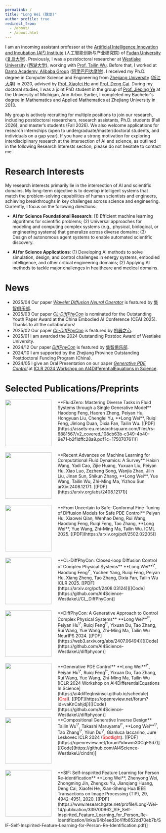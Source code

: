 ```yaml
---
permalink: /
title: "Long Wei (魏龙)"
author_profile: true
redirect_from: 
  - /about/
  - /about.html
---
```



<style>
  /* 1. 基础布局：全宽内容区 + 缩小侧边栏（保留原有功能） */
  .page__content {
    max-width: 100% !important; /* 覆盖默认宽度，实现全宽 */
    width: 100% !important;     
    padding: 0 20px !important; /* 加左右内边距，避免文字贴边 */
  }
  .archive__content {
    max-width: 100% !important; /* 兼容archive类页面 */
  }
  .sidebar {
    max-width: 20% !important; /* 缩小侧边栏，给主内容更多空间 */
  }

  /* 2. 字体大小核心设置：标题显著大于正文（整合你的需求） */
  /* 正文：固定14px（清晰易读，与标题拉开差距） */
  .page__content p,        /* 普通段落正文 */
  .page__content li,        /* 列表项正文 */
  .page__content a,         /* 链接文字（避免链接大小不一致） */
  .page__content font       /* 论文中红色标注文字（如获奖信息） */
  {
    font-size: 15px !important; /* 固定像素，比标题小一半左右 */
    line-height: 1.6 !important; /* 优化行高，提升可读性 */
  }

  /* 标题：固定大小，确保显著大于正文 */
  .page__content h1 { /* 1级标题：# About Me 等 */
    font-size: 24px !important; /* 是正文的2倍，视觉突出 */
    margin: 1.8em 0 0.8em 0 !important; /* 上下间距，强化层级 */
    font-weight: 700 !important; /* 加粗，进一步区分正文 */
  }
  .page__content h2 { /* 2级标题（若后续添加） */
    font-size: 20px !important; /* 比正文大10px，仍显著突出 */
    margin: 1.5em 0 0.6em 0 !important;
    font-weight: 600 !important;
  }

  /* 3. 论文标题特殊处理（可选优化） */
  .page__content strong { /* 论文标题用了<strong>，避免与正文混淆 */
    font-size: 15px !important; /* 比正文略大1px，突出论文标题 */
    font-weight: 600 !important;
  }
</style>

<!-- # About Me -->
I am an incoming assistant professor at the [Artificial Intelligence Innovation and Incubation (AI³) Institute](https://ai3.fudan.edu.cn/#) (人工智能创新与产业研究院) of [Fudan University](https://www.fudan.edu.cn/en/) ([复旦大学](https://www.fudan.edu.cn/)). Previously, I was a postdoctoral researcher at [Westlake University](https://en.westlake.edu.cn/) ([西湖大学](https://www.westlake.edu.cn/)), working with [Prof. Tailin Wu](https://tailin.org/). 
Before that, I worked at [Damo Academy, Alibaba Group](https://damo.alibaba.com/?language=en) ([阿里巴巴达摩院](https://damo.alibaba.com/?language=zh)). 
I received my Ph.D. degree in Computer Science and Engineering from [Zhejiang University](https://www.zju.edu.cn/english/) ([浙江大学](https://www.zju.edu.cn/)) in 2020, advised by [Prof. Xiaofei He](http://www.cad.zju.edu.cn/home/xiaofeihe/) and [Prof. Deng Cai](http://www.cad.zju.edu.cn/home/dengcai/). During my doctoral studies, I was a joint PhD student in the group of [Prof. Jieping Ye](http://www.yelabs.net/) at the University of Michigan, Ann Arbor. Earlier, I completed my Bachelor's degree in Mathematics and Applied Mathematics at Zhejiang University in 2013.

My group is actively recruiting for multiple positions to join our research, including postdoctoral researchers, research assistants, Ph.D. students (Fall 2026), and master’s students (Fall 2026). We also welcome applications for research internships (open to undergraduate/master/doctoral students, and individuals on a gap year).
If you have a strong motivation for exploring interdisciplinary research at the intersection of AI and science, as outlined in the following Research Interests section, please do not hesitate to contact me.

# Research Interests

My research interests primarily lie in the intersection of AI and scientific domains. My long-term objective is to develop intelligent systems that match the problem-solving capabilities of human scientists and engineers, achieving breakthroughs in key challenges across science and engineering. Currently, I focus on the following directions:

- **AI for Science Foundational Research**: (1) Efficient machine learning algorithms for scientific problems; (2) Universal approaches for modeling and computing complex systems (e.g., physical, biological, or engineering systems) that generalize across diverse domains; (3) Design of autonomous agent systems to enable automated scientific discovery.

- **AI for Science Applications**: (1) Developing AI methods to solve simulation, design, and control challenges in energy systems, embodied intelligence, and other critical engineering domains; (2) Applying AI methods to tackle major challenges in healthcare and medical domains.

# News
- 2025/04 Our paper [*Wavelet Diffusion Neural Operator*](https://openreview.net/forum?id=FQhDIGuaJ4) is featured by [集智俱乐部](https://mp.weixin.qq.com/s/s7jVimP2lQdGlOn1q7DkHg).  
- 2025/03 Our paper [*CL-DiffPhyCon*](https://openreview.net/forum?id=PiHGrTTnvb) is nominated for the Outstanding Youth Paper Award at the China Embodied AI Conference (CEAI 2025). Thanks to all the collaborators!
- 2025/02 Our paper [*CL-DiffPhyCon*](https://openreview.net/forum?id=PiHGrTTnvb) is featured by [机器之心](https://mp.weixin.qq.com/s/nlnNMrJBCwPrf38k4uKKTA).  
- 2025/01 I am awarded the 2024 Outstanding Postdoc Award of Westlake University.  
- 2024/12 Our paper [*DiffPhyCon*](https://openreview.net/forum?id=MbZuh8L0Xg) is featured by [集智俱乐部](https://mp.weixin.qq.com/s/xV8GydA51Jc3OruWSUSRmA).  
- 2024/10 I am supported by the Zhejiang Province Outstanding Postdoctoral Funding Program (China).
- 2024/05 I give an Oral Presentation on our paper [*Generative PDE Control*](https://openreview.net/forum?id=vaKnCahjdj) at [ICLR 2024 Workshop on AI4DifferentialEquations in Science](https://ai4diffeqtnsinsci.github.io/schedule).


# Selected Publications/Preprints 
<!-- # [[Full list](https://scholar.google.com/citations?user=GU42ydUAAAAJ&hl=en)] -->
<img src="path/to/fluidzero-thumbnail.jpg" alt="" style="float: left; margin-right: 20px; width: 150px; height: auto; margin-bottom: 20px;">  
**FluidZero: Mastering Diverse Tasks in Fluid Systems through a Single Generative Model**  
Haodong Feng, Haoren Zheng, Peiyan Hu, Hongyuan Liu, Chenglei Yu, **Long Wei**, Ruiqi Feng, Jinlong Duan, Dixia Fan, Tailin Wu. [[PDF](https://assets-eu.researchsquare.com/files/rs-6881567/v2_covered_108cb63b-c349-4b40-9e71-b2f1dffc28a9.pdf?c=1750707611)]  
<div style="clear: both;"></div>

<img src="path/to/recent-advances-thumbnail.jpg" alt="" style="float: left; margin-right: 20px; width: 150px; height: auto; margin-bottom: 20px;">  
**Recent Advances on Machine Learning for Computational Fluid Dynamics: A Survey**  
Haixin Wang, Yadi Cao, Zijie Huang, Yuxuan Liu, Peiyan Hu, Xiao Luo, Zezheng Song, Wanjia Zhao, Jilin Liu, Jinan Sun, Shikun Zhang, **Long Wei**, Yue Wang, Tailin Wu, Zhi-Ming Ma, Yizhou Sun  
arXiv:2408.12171. [[PDF](https://arxiv.org/abs/2408.12171)]  
<div style="clear: both;"></div>

<img src="safepde-thumbnail.png" alt="" style="float: left; margin-right: 20px; width: 150px; height: auto; margin-bottom: 20px;">  
**From Uncertain to Safe: Conformal Fine-Tuning of Diffusion Models for Safe PDE Control**  
Peiyan Hu, Xiaowei Qian, Wenhao Deng, Rui Wang, Haodong Feng, Ruiqi Feng, Tao Zhang, **Long Wei**, Yue Wang, Zhi-Ming Ma, Tailin Wu. 
ICML 2025. [[PDF](https://arxiv.org/pdf/2502.02205)]  
<div style="clear: both;"></div>

<img src="path/to/cl-diffphycon-thumbnail.jpg" alt="" style="float: left; margin-right: 20px; width: 150px; height: auto; margin-bottom: 20px;">  
**CL-DiffPhyCon: Closed-loop Diffusion Control of Complex Physical Systems**  
**Long Wei**<sup>\*</sup>, Haodong Feng<sup>\*</sup>, Yuchen Yang, Ruiqi Feng, Peiyan Hu, Xiang Zheng, Tao Zhang, Dixia Fan, Tailin Wu  
ICLR 2025. [[PDF](https://arxiv.org/pdf/2408.03124)][[Code](https://github.com/AI4Science-WestlakeU/CL_DiffPhyCon)] 
<!-- <font color="red"> Nomination of Outstanding Youth Paper Award </font> at [China Embodied AI Conference (CEAI) 2025](https://ceai.caai.cn/)   -->
<div style="clear: both;"></div>

<img src="path/to/diffphycon-thumbnail.jpg" alt="" style="float: left; margin-right: 20px; width: 150px; height: auto; margin-bottom: 20px;">  
**DiffPhyCon: A Generative Approach to Control Complex Physical Systems**  
**Long Wei**<sup>\*</sup>, Peiyan Hu<sup>\*</sup>, Ruiqi Feng<sup>\*</sup>, Yixuan Du, Tao Zhang, Rui Wang, Yue Wang, Zhi-Ming Ma, Tailin Wu   
NeurIPS 2024. [[PDF](https://web3.arxiv.org/abs/2407.06494)][[Code](https://github.com/AI4Science-WestlakeU/diffphycon)]  
<div style="clear: both;"></div>

<img src="path/to/generative-pde-control-thumbnail.jpg" alt="" style="float: left; margin-right: 20px; width: 150px; height: auto; margin-bottom: 20px;">  
**Generative PDE Control**  
**Long Wei**<sup>\*</sup>, Peiyan Hu<sup>\*</sup>, Ruiqi Feng<sup>\*</sup>, Yixuan Du, Tao Zhang, Rui Wang, Yue Wang, Zhi-Ming Ma, Tailin Wu   
[ICLR 2024 Workshop on AI4DifferentialEquations In Science](https://ai4diffeqtnsinsci.github.io/schedule) (<font color="red">Oral</font>). [[PDF](https://openreview.net/forum?id=vaKnCahjdj)][[Code](https://github.com/AI4Science-WestlakeU/diffphycon)]  
<div style="clear: both;"></div>

<img src="path/to/compositional-generative-inverse-design-thumbnail.jpg" alt="" style="float: left; margin-right: 20px; width: 150px; height: auto; margin-bottom: 20px;">  
**Compositional Generative Inverse Design**  
Tailin Wu<sup>\*</sup>, Takashi Maruyama<sup>\*</sup>, **Long Wei**<sup>\*</sup>, Tao Zhang<sup>\*</sup>, Yilun Du<sup>\*</sup>, Gianluca Iaccarino, Jure Leskovec   
ICLR 2024 (<font color="red">Spotlight</font>). [[PDF](https://openreview.net/forum?id=wmX0CqFSd7)][[Code](https://github.com/AI4Science-WestlakeU/cindm)]  
<div style="clear: both;"></div>

<img src="path/to/sif-thumbnail.jpg" alt="" style="float: left; margin-right: 20px; width: 150px; height: auto; margin-bottom: 20px;">  
**SIF: Self-inspirited Feature Learning for Person Re-identification**  
**Long Wei**, Zhenyong Wei, Zhongming Jin, Zhengxu Yu, Jianqiang Huang, Deng Cai, Xiaofei He, Xian-Sheng Hua  
IEEE Transactions on Image Processing (TIP), 29, 4942-4951, 2020. [[PDF](https://www.researchgate.net/profile/Long-Wei-14/publication/339700962_SIF_Self-Inspirited_Feature_Learning_for_Person_Re-Identification/links/64b1eed3c41fb852dd70eb7b/SIF-Self-Inspirited-Feature-Learning-for-Person-Re-Identification.pdf)]  
<div style="clear: both;"></div>